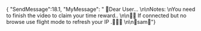 { "SendMessage":18.1, "MyMessage": " 💌Dear User... \n\nNotes: \nYou need to finish the video to claim your time reward..  \n\n💌💌 If connected but no browse use flight mode to refresh your IP .💌💌💌 \n\n🧡sam🧡"}
